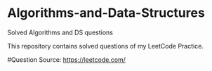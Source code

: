 # Algorithms-and-Data-Structures
Solved Algorithms and DS questions

This repository contains solved questions of my LeetCode Practice. 

#Question Source: https://leetcode.com/
